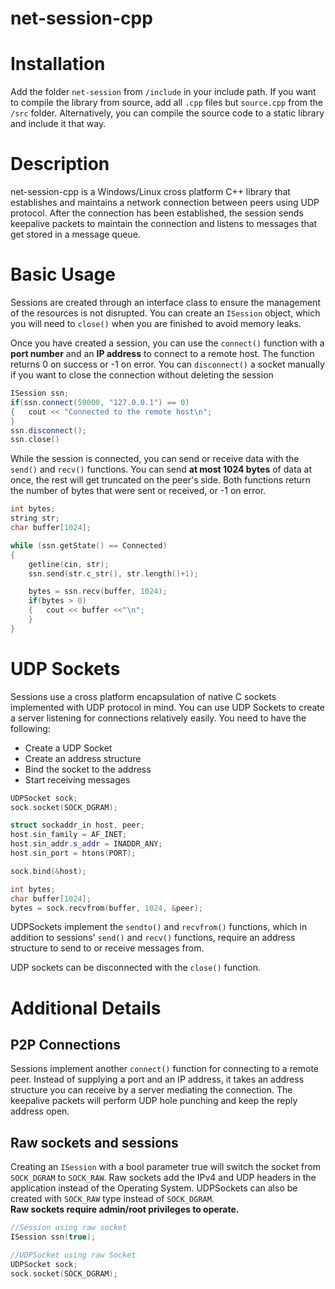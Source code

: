 # net-session-cpp

# Installation
Add the folder `net-session` from `/include` in your include path. If you want to compile the library from source, add all `.cpp` files but `source.cpp` from the `/src` folder. Alternatively, you can compile the source code to a static library and include it that way.

# Description
net-session-cpp is a Windows/Linux cross platform C++ library that establishes and maintains a network connection between peers using UDP protocol. After the connection has been established, the session sends keepalive packets to maintain the connection and listens to messages that get stored in a message queue.

# Basic Usage
Sessions are created through an interface class to ensure the management of the resources is not disrupted. You can create an `ISession` object, which you will need to `close()` when you are finished to avoid memory leaks.  
  
Once you have created a session, you can use the `connect()` function with a **port number** and an **IP address** to connect to a remote host. The function returns 0 on success or -1 on error. You can `disconnect()` a socket manually if you want to close the connection without deleting the session 
```c++
ISession ssn;
if(ssn.connect(59000, "127.0.0.1") == 0)
{   cout << "Connected to the remote host\n";
}
ssn.disconnect();
ssn.close()
```
While the session is connected, you can send or receive data with the `send()` and `recv()` functions. You can send **at most 1024 bytes** of data at once, the rest will get truncated on the peer's side. Both functions return the number of bytes that were sent or received, or -1 on error.
```c++
int bytes;
string str;
char buffer[1024];

while (ssn.getState() == Connected)
{   
    getline(cin, str);
    ssn.send(str.c_str(), str.length()+1);

    bytes = ssn.recv(buffer, 1024);
    if(bytes > 0)
    {   cout << buffer <<"\n";
    }
}
```
# UDP Sockets
Sessions use a cross platform encapsulation of native C sockets implemented with UDP protocol in mind. You can use UDP Sockets to create a server listening for connections relatively easily. You need to have the following:
- Create a UDP Socket
- Create an address structure
- Bind the socket to the address
- Start receiving messages

```c++
UDPSocket sock;
sock.socket(SOCK_DGRAM);

struct sockaddr_in host, peer;
host.sin_family = AF_INET;
host.sin_addr.s_addr = INADDR_ANY;
host.sin_port = htons(PORT);

sock.bind(&host);

int bytes;
char buffer[1024];
bytes = sock.recvfrom(buffer, 1024, &peer);
```
UDPSockets implement the `sendto()` and `recvfrom()` functions, which in addition to sessions' `send()` and `recv()` functions, require an address structure to send to or receive messages from.  
  
UDP sockets can be disconnected with the `close()` function.

# Additional Details
## P2P Connections
Sessions implement another `connect()` function for connecting to a remote peer. Instead of supplying a port and an IP address, it takes an address structure you can receive by a server mediating the connection. The keepalive packets will perform UDP hole punching and keep the reply address open.

## Raw sockets and sessions
Creating an `ISession` with a bool parameter true will switch the socket from `SOCK_DGRAM` to `SOCK_RAW`. Raw sockets add the IPv4 and UDP headers in the application instead of the Operating System. UDPSockets can also be created with `SOCK_RAW` type instead of `SOCK_DGRAM`.  
**Raw sockets require admin/root privileges to operate.**
```c++
//Session using raw socket
ISession ssn(true);

//UDPSocket using raw Socket
UDPSocket sock;
sock.socket(SOCK_DGRAM);
```